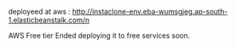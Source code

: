 deployeed at aws : http://instaclone-env.eba-wumsgjeg.ap-south-1.elasticbeanstalk.com/n

AWS Free tier Ended deploying it to free services soon.

